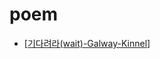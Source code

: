 # poem

- [[기다려라(wait)-Galway-Kinnel]]

[//begin]: # "Autogenerated link references for markdown compatibility"
[기다려라(wait)-Galway-Kinnel]: 기다려라(wait)-Galway-Kinnel "기다려라(wait)-Galway Kinnel"
[//end]: # "Autogenerated link references"
